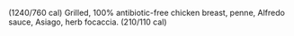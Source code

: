 
(1240/760 cal) Grilled, 100% antibiotic-free chicken breast, penne, Alfredo sauce, Asiago, herb focaccia. (210/110 cal)